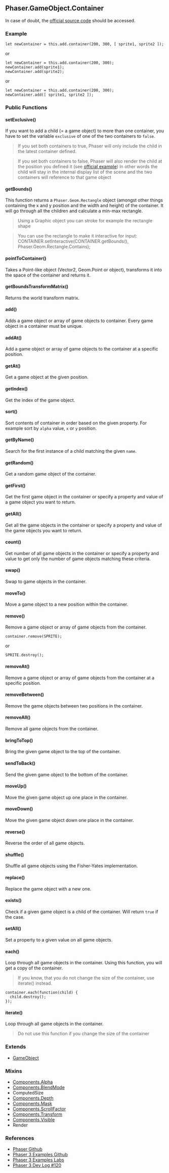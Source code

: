 ## Phaser.GameObject.Container

In case of doubt, the [official source code](https://github.com/photonstorm/phaser) should be accessed.

### Example

```
let newContainer = this.add.container(200, 300, [ sprite1, sprite2 ]);
```

or

```
let newContainer = this.add.container(200, 300);
newContainer.add(sprite1);
newContainer.add(sprite2);
```

or

```
let newContainer = this.add.container(200, 300);
newContainer.add([ sprite1, sprite2 ]);
```

### Public Functions

#### setExclusive()
If you want to add a child (= a game object) to more than one container, you
have to set the variable `exclusive` of one of the two containers to `false`.

> If you set both containers to true, Phaser will only include the child in the
latest container defined.

> If you set both containers to false, Phaser will also render the child at the
position you defined it (see [official example](http://labs.phaser.io/edit.html?src=src\game%20objects\container\non%20exclusive%20containers.js))
In other words the child will stay in the internal display list of the scene
and the two containers will reference to that game object

#### getBounds()
This function returns a `Phaser.Geom.Rectangle` object (amongst other things
containing the x and y position and the width and height) of the container.
It will go through all the children and calculate a min-max rectangle.

> Using a Graphic object you can stroke for example the rectangle shape

> You can use the rectangle to make it interactive for input:
> CONTAINER.setInteractive(CONTAINER.getBounds(), Phaser.Geom.Rectangle.Contains);

#### pointToContainer()
Takes a Point-like object (Vector2, Geom.Point or object), transforms it
into the space of the container and returns it.

#### getBoundsTransformMatrix()
Returns the world transform matrix.

#### add()
Adds a game object or array of game objects to container.
Every game object in a container must be unique.

#### addAt()
Add a game object or array of game objects to the container at a
specific position.

#### getAt()
Get a game object at the given position.

#### getIndex()
Get the index of the game object.

#### sort()
Sort contents of container in order based on the given property.
For example sort by `alpha` value, `x` or `y` position.

#### getByName()
Search for the first instance of a child matching the given `name`.

#### getRandom()
Get a random game object of the container.

#### getFirst()
Get the first game object in the container or specify a property and value
of a game object you want to return.

#### getAll()
Get all the game objects in the container or specify a property and value
of the game objects you want to return.

#### count()
Get number of all game objects in the container or specify a property and value
to get only the number of game objects matching these criteria.

#### swap()
Swap to game objects in the container.

#### moveTo()
Move a game object to a new position within the container.

#### remove()
Remove a game object or array of game objects from the container.
```
container.remove(SPRITE);
```
or
```
SPRITE.destroy();
```

#### removeAt()
Remove a game object or array of game objects from the container at a
specific position.

#### removeBetween()
Remove the game objects between two positions in the container.

#### removeAll()
Remove all game objects from the container.

#### bringToTop()
Bring the given game object to the top of the container.

#### sendToBack()
Send the given game object to the bottom of the container.

#### moveUp()
Move the given game object up one place in the container.

#### moveDown()
Move the given game object down one place in the container.

#### reverse()
Reverse the order of all game objects.

#### shuffle()
Shuffle all game objects using the Fisher-Yates implementation.

#### replace()
Replace the game object with a new one.

#### exists()
Check if a given game object is a child of the container.
Will return `true` if the case.

#### setAll()
Set a property to a given value on all game objects.

#### each()
Loop through all game objects in the container.
Using this function, you will get a copy of the container.

> If you know, that you do not change the size of the container, use iterate()
instead.

```
container.each(function(child) {
  child.destroy();
});
```

#### iterate()
Loop through all game objects in the container.

> Do not use this function if you change the size of the container

### Extends

- [GameObject](https://github.com/digitsensitive/phaser3-typescript/blob/master/cheatsheets/gameobjects/gameobject.md)

### Mixins

- [Components.Alpha](https://github.com/digitsensitive/phaser3-typescript/blob/master/cheatsheets/gameobjects/components/alpha.md)
- [Components.BlendMode](https://github.com/digitsensitive/phaser3-typescript/blob/master/cheatsheets/gameobjects/components/blendMode.md)
- ComputedSize
- [Components.Depth](https://github.com/digitsensitive/phaser3-typescript/blob/master/cheatsheets/gameobjects/components/depth.md)
- [Components.Mask](https://github.com/digitsensitive/phaser3-typescript/blob/master/cheatsheets/gameobjects/components/mask.md)
- [Components.ScrollFactor](https://github.com/digitsensitive/phaser3-typescript/blob/master/cheatsheets/gameobjects/components/scrollFactor.md)
- [Components.Transform](https://github.com/digitsensitive/phaser3-typescript/blob/master/cheatsheets/gameobjects/components/transform.md)
- [Components.Visible](https://github.com/digitsensitive/phaser3-typescript/blob/master/cheatsheets/gameobjects/components/visible.md)
- Render

### References

- [Phaser Github](https://github.com/photonstorm/phaser)
- [Phaser 3 Examples Github](https://github.com/photonstorm/phaser3-examples)
- [Phaser 3 Examples Labs](http://labs.phaser.io)
- [Phaser 3 Dev Log #120](https://phaser.io/phaser3/devlog/120)
